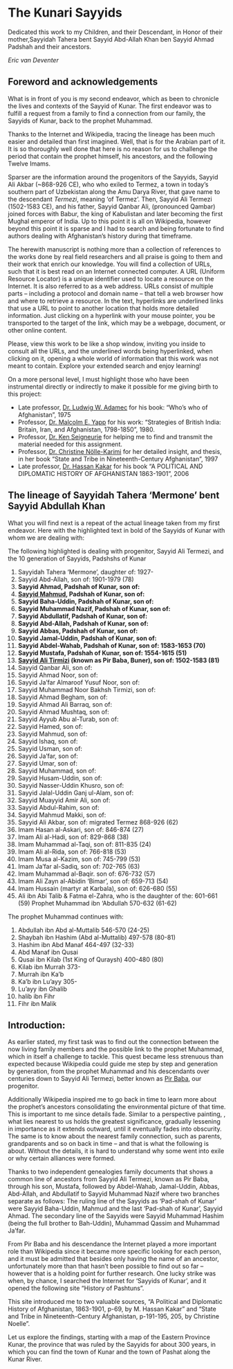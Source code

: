 # The Kunari Sayyids


Dedicated this work to my Children, and their Descendant, in Honor of their mother,Sayyidah Tahera bent Sayyid Abd-Allah Khan ben Sayyid Ahmad Padshah and their ancestors.

*Eric van Deventer*

## Foreword and acknowledgements
What is in front of you is my second endeavor, which as been to chronicle the lives and contexts of the Sayyid of Kunar.
The first endeavor was to fulfill a request from a family to find a connection from our family, the Sayyids of Kunar, back to the prophet Muhammad. 

Thanks to the Internet and Wikipedia, tracing the lineage has been much easier and detailed than first imagined.
Well, that is for the Arabian part of it.
It is so thoroughly well done that here is no reason for us to challenge the period that contain the prophet himself, his ancestors, and the following Twelve Imams.

Sparser are the information around the progenitors of the Sayyids, Sayyid Ali Akbar (~868-926 CE), who who exiled to Termez, a town in today’s southern part of Uzbekistan along the Amu Darya River, that gave name to the descendant *Termezi*, meaning ‘of Termez’.
Then, Sayyid Ali Termezi (1502-1583 CE), and his father, Sayyid Qanbar Ali, (pronounced Qambar) joined forces with Babur, the king of Kabulistan and later becoming the first Mughal emperor of India. Up to this point it is all on Wikipedia, however beyond this point it is sparse and I had to search and being fortunate to find authors dealing with Afghanistan’s history during that timeframe.

The herewith manuscript is nothing more than a collection of references to the works done by real field researchers and all praise is going to them and their work that enrich our knowledge.
You will find a collection of URLs, such that it is best read on an Internet connected computer.
A URL (Uniform Resource Locator) is a unique identifier used to locate a resource on the Internet. 
It is also referred to as a web address.
URLs consist of multiple parts – including a protocol and domain name – that tell a web browser how and where to retrieve a resource.
In the text, hyperlinks are underlined links that use a URL to point to another location that holds more detailed information.
Just clicking on a hyperlink with your mouse pointer, you be transported to the target of the link, which may be a webpage, document, or other online content.

Please, view this work to be like a shop window, inviting you inside to consult all the URLs, and the underlined words being hyperlinked, when clicking on it, opening a whole world of information that this work was not meant to contain. Explore your extended search and enjoy learning!

On a more personal level, I must highlight those who have been instrumental directly or indirectly to make it possible for me giving birth to this project:
- Late professor, [Dr. Ludwig W. Adamec](https://en.wikipedia.org/wiki/Ludwig_W._Adamec) for his book: “Who’s who of Afghanistan”, 1975
- Professor, [Dr. Malcolm E. Yapp](https://en.wikipedia.org/wiki/Malcolm_Yapp) for his work: “Strategies of British India: Britain, Iran, and Afghanistan, 1798-1850”, 1980.
- Professor, [Dr. Ken Seigneurie](https://www.sfu.ca/wll/about/people/faculty/ken-seigneurie.html) for helping me to find and transmit the material needed for this assignment.
- Professor, [Dr. Christine Nölle-Karimi](https://www.oeaw.ac.at/en/iran/institute/staff/research-staff/christine-noelle-karimi) for her detailed insight, and thesis, in her book “State and Tribe in Nineteenth-Century Afghanistan”, 1997
- Late professor, [Dr. Hassan Kakar](https://www.kakarfoundation.com) for his book “A POLITICAL AND DIPLOMATIC HISTORY OF AFGHANISTAN 1863-1901”, 2006

## The lineage of Sayyidah Tahera ‘Mermone’ bent Sayyid Abdullah Khan
What you will find next is a repeat of the actual lineage taken from my first endeavor.
Here with the highlighted text in bold of the Sayyids of Kunar with whom we are dealing with:

The following highlighted is dealing with progenitor, Sayyid Ali Termezi, and the 10 generation of Sayyids, Padshshs of Kunar
1. Sayyidah Tahera ‘Mermone’, daughter of:				    1927-
2. Sayyid Abd-Allah, son of:						    1901-1979 (78)
3. **Sayyid Ahmad, Padshah of Kunar, son of:**
4. **[Sayyid Mahmud](https://historyofpashtuns.blogspot.com/2018/07/sayyids-of-kunar.html), Padshah of Kunar, son of:**
5. **Sayyid Baha-Uddin, Padshah of Kunar, son of:**
6. **Sayyid Muhammad Nazif, Padshah of Kunar, son of:**
7. **Sayyid Abdullatif, Padshah of Kunar, son of:**
8. **Sayyid Abd-Allah, Padshah of Kunar, son of:**
9. **Sayyid Abbas, Padshah of Kunar, son of:**
10. **Sayyid Jamal-Uddin, Padshah of Kunar, son of:**
11. **Sayyid Abdel-Wahab, Padshah of Kunar, son of:					     1583-1653 (70)**
12. **Sayyid Mustafa, Padshah of Kunar, son of:			     1554-1615 (51)**
13. **[Sayyid Ali Tirmizi](https://en.wikipedia.org/wiki/Pir_Baba) (known as Pir Baba, Buner), son of:		     1502-1583 (81)**
14. Sayyid Qanbar Ali, son of:
15. Sayyid Ahmad Noor, son of:
16. Sayyid Ja’far Almaroof Yusuf Noor, son of:
17. Sayyid Muhammad Noor Bakhsh Tirmizi, son of:
18. Sayyid Ahmad Begham, son of:
19. Sayyid Ahmad Ali Barraq, son of:
20. Sayyid Ahmad Mushtaq, son of:
21. Sayyid Ayyub Abu al-Turab, son of:
22. Sayyid Hamed, son of:
23. Sayyid Mahmud, son of:
24. Sayyid Ishaq, son of:
25. Sayyid Usman, son of:
26. Sayyid Ja’far, son of:
27. Sayyid Umar, son of:
28. Sayyid Muhammad, son of:
29. Sayyid Husam-Uddin, son of:
30. Sayyid Nasser-Uddin Khusro, son of:
31. Sayyid Jalal-Uddin Ganj ul-Alam, son of:
32. Sayyid Muayyid Amir Ali, son of:
33. Sayyid Abdul-Rahim, son of:
34. Sayyid Mahmud Makki, son of:
35. Sayyid Ali Akbar, son of: 			migrated Termez	         868-926 (62)
11. Imam Hasan al-Askari, son of:				 	         846-874 (27)
10. Imam Ali al-Hadi, son of:						         829-868 (38)
9. Imam Muhammad al-Taqi, son of:					         811-835 (24)
8. Imam Ali al-Rida, son of:						         766-818 (53)
7. Imam Musa al-Kazim, son of:				 	         745-799 (53)
6. Imam Ja’far al-Sadiq, son of:					         702-765 (63)
5. Imam Muhammad al-Baqir. son of:				         676-732 (57)
4. Imam Ali Zayn al-Abidin ‘Bimar’, son of:				         659-713 (54)
3. Imam Hussain (martyr at Karbala), son of:			         626-680 (55)
1. Ali ibn Abi Talib & Fatma el-Zahra, who is the daughter of the:	         601-661 (59)
Prophet Muhammad ibn ‘Abdullah					    570-632 (61-62)

The prophet Muhammad continues with:
1. Abdullah ibn Abd al-Muttalib						    546-570 (24-25)
2. Shaybah ibn Hashim (Abd al-Muttalib)				    497-578 (80-81)
3. Hashim ibn Abd Manaf						    464-497 (32-33)
4. Abd Manaf ibn Qusai
5. Qusai ibn Kilab (1st King of Quraysh)				          400-480 (80)
6. Kilab ibn Murrah							          373-
7. Murrah ibn Ka’b
8. Ka’b ibn Lu’ayy							          305-
9. Lu’ayy ibn Ghalib
10. halib ibn Fihr
11. Fihr ibn Malik

## Introduction: 
As earlier stated, my first task was to find out the connection between the now living family members and the possible link to the prophet Muhammad, which in itself a challenge to tackle. 
This quest became less strenuous than expected because Wikipedia could guide me step by step and generation by generation,  from the prophet Muhammad and his descendants over centuries down to Sayyid Ali Termezi, better known as [Pir Baba](https://en.wikipedia.org/wiki/Pir_Baba), our progenitor.

Additionally Wikipedia inspired me to go back in time to learn more about the prophet’s ancestors consolidating the environmental picture of that time.
This is important to me since details fade.
Similar to a perspective painting, , what lies nearest to us holds the greatest significance, gradually lessening in importance as it extends outward, until it eventually fades into obscurity. 
The same is to know about the nearest family connection, such as parents, grandparents and so on back in time – and that is what the following is about.
Without the details, it is hard to understand why some went into exile or why certain alliances were formed.

Thanks to two independent genealogies family documents that shows a common line of ancestors from Sayyid Ali Termezi, known as Pir Baba, through his son, Mustafa, followed by Abdel-Wahab, Jamal-Uddin, Abbas, Abd-Allah, and Abdullatif to Sayyid Muhammad Nazif where two branches separate as follows: 
The ruling line of the Sayyids as ‘Pad-shah of Kunar’ were Sayyid Baha-Uddin, Mahmud and the last ‘Pad-shah of Kunar’, Sayyid Ahmad. 
The secondary line of the Sayyids were Sayyid Muhammad Hashim (being the full brother to Bah-Uddin), Muhammad Qassim and Muhammad Ja’far.

From Pir Baba and his descendance the Internet played a more important role than Wikipedia since it became more specific looking for each person, and it must be admitted that besides only having the name of an ancestor, unfortunately more than that hasn’t been possible to find out so far – however that is a holding point for further research. 
One lucky strike was when, by chance, I searched the Internet for ‘Sayyids of Kunar’, and it opened the following site “History of Pashtuns”.

This site introduced me to two valuable sources, “A Political and Diplomatic History of Afghanistan, 1863-1901, p-69, by M. Hassan Kakar” and “State and Tribe in Nineteenth-Century Afghanistan, p-191-195, 205, by Christine Noelle”.

Let us explore the findings, starting with a map of the Eastern Province Kunar, the province that was ruled by the Sayyids for about 300 years, in which you can find the town of Kunar and the town of Pashat along the Kunar River.

